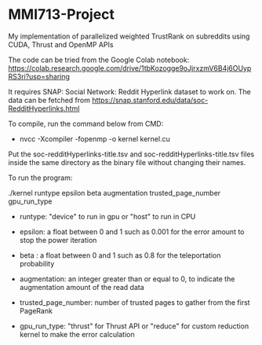 # MMI713-Project
My implementation of parallelized weighted TrustRank on subreddits using CUDA, Thrust and OpenMP APIs

The code can be tried from the Google Colab notebook:
https://colab.research.google.com/drive/1tbKozogge9oJjrxzmV6B4j6OUypRS3ri?usp=sharing


It requires SNAP: Social Network: Reddit Hyperlink dataset to work on. The data can be fetched from https://snap.stanford.edu/data/soc-RedditHyperlinks.html


To compile, run the command below from CMD: 
- nvcc -Xcompiler -fopenmp -o kernel kernel.cu

Put the soc-redditHyperlinks-title.tsv and soc-redditHyperlinks-title.tsv files inside the same directory as the binary file without changing their names.

To run the program:

./kernel runtype epsilon beta augmentation trusted_page_number gpu_run_type

- runtype: "device" to run in gpu or "host" to run in CPU

- epsilon: a float between 0 and 1 such as 0.001 for the error amount to stop the power iteration

- beta   : a float between 0 and 1 such as 0.8 for the teleportation probability 

- augmentation: an integer greater than or equal to 0, to indicate the augmentation amount of the read data

- trusted_page_number: number of trusted pages to gather from the first PageRank

- gpu_run_type: "thrust" for Thrust API or "reduce" for custom reduction kernel to make the error calculation
